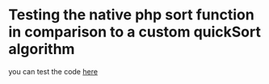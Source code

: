# Testing the native php sort function in  comparison to a custom quickSort algorithm

you can test the code [here](https://rextester.com/l/php_online_compiler)
